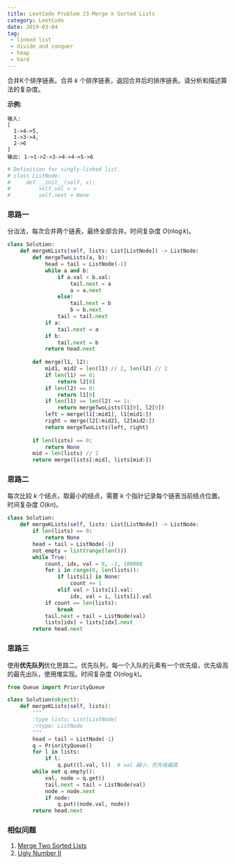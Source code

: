 ```yaml
---
title: LeetCode Problem 23-Merge k Sorted Lists
category: LeetCode
date: 2019-03-04
tag:
 - linked list
 - divide and conquer
 - heap
 - hard
---
```


合并K个排序链表。合并 *k* 个排序链表，返回合并后的排序链表。请分析和描述算法的复杂度。

**示例:**

```
输入:
[
  1->4->5,
  1->3->4,
  2->6
]
输出: 1->1->2->3->4->4->5->6
```

```python
# Definition for singly-linked list.
# class ListNode:
#     def __init__(self, x):
#         self.val = x
#         self.next = None
```

### 思路一

分治法，每次合并两个链表，最终全部合并。时间复杂度 $O(n\log k)$。

```python
class Solution:
    def mergeKLists(self, lists: List[ListNode]) -> ListNode:
        def mergeTwoLists(a, b):
            head = tail = ListNode(-1)
            while a and b:
                if a.val < b.val:
                    tail.next = a
                    a = a.next
                else:
                    tail.next = b
                    b = b.next
                tail = tail.next
            if a:
                tail.next = a
            if b:
                tail.next = b
            return head.next
            
        def merge(l1, l2):
            mid1, mid2 = len(l1) // 2, len(l2) // 2
            if len(l1) == 0:
                return l2[0]
            if len(l2) == 0:
                return l1[0]
            if len(l1) == len(l2) == 1:
                return mergeTwoLists(l1[0], l2[0])
            left = merge(l1[:mid1], l1[mid1:])
            right = merge(l2[:mid2], l2[mid2:])
            return mergeTwoLists(left, right)
        
        if len(lists) == 0:
            return None
        mid = len(lists) // 2
        return merge(lists[:mid], lists[mid:])
```

### 思路二

每次比较 $k$ 个结点，取最小的结点，需要 $k$ 个指针记录每个链表当前结点位置。时间复杂度 $O(kn)$。

```python
class Solution:
    def mergeKLists(self, lists: List[ListNode]) -> ListNode:
        if len(lists) == 0:
            return None
        head = tail = ListNode(-1)
        not_empty = list(range(len()))
        while True:
            count, idx, val = 0, -1, 100000
            for i in range(0, len(lists)):
                if lists[i] is None:
                    count += 1
                elif val > lists[i].val:
                    idx, val = i, lists[i].val
            if count == len(lists):
                break
            tail.next = tail = ListNode(val)
            lists[idx] = lists[idx].next
        return head.next
```

### 思路三

使用**优先队列**优化思路二。优先队列，每一个入队的元素有一个优先级，优先级高的最先出队，使用堆实现。时间复杂度 $O(n\log k)$。

```python
from Queue import PriorityQueue

class Solution(object):
    def mergeKLists(self, lists):
        """
        :type lists: List[ListNode]
        :rtype: ListNode
        """
        head = tail = ListNode(-1)
        q = PriorityQueue()
        for l in lists:
            if l:
                q.put((l.val, l))  # val 越小，优先级越高
        while not q.empty():
            val, node = q.get()
            tail.next = tail = ListNode(val)
            node = node.next
            if node:
                q.put((node.val, node))
        return head.next
```

### 相似问题

1. [Merge Two Sorted Lists](https://wendellgul.github.io/leetcode/2019/03/01/LeetCode-Problem-21-Merge-Two-Sorted-Lists/)
2. [Ugly Number II](https://leetcode.com/problems/ugly-number-ii/)